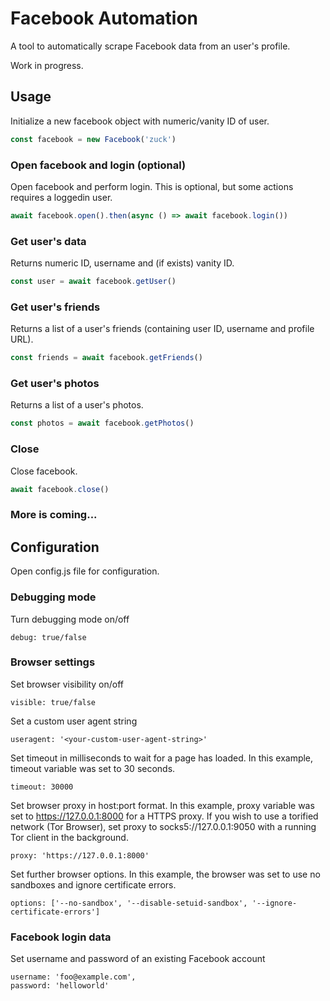 # Facebook Automation
A tool to automatically scrape Facebook data from an user's profile.

Work in progress.

## Usage

Initialize a new facebook object with numeric/vanity ID of user.

```javascript
const facebook = new Facebook('zuck')
```

### Open facebook and login (optional)

Open facebook and perform login. This is optional, but some actions requires a loggedin user.

```javascript
await facebook.open().then(async () => await facebook.login())
```

### Get user's data

Returns numeric ID, username and (if exists) vanity ID.

```javascript
const user = await facebook.getUser()
```

### Get user's friends

Returns a list of a user's friends (containing user ID, username and profile URL).

```javascript
const friends = await facebook.getFriends()
```

### Get user's photos

Returns a list of a user's photos.

```javascript
const photos = await facebook.getPhotos()
```

### Close

Close facebook.

```javascript
await facebook.close()
```

### More is coming...

## Configuration

Open config.js file for configuration.

### Debugging mode

Turn debugging mode on/off

```
debug: true/false
```
### Browser settings

Set browser visibility on/off

```
visible: true/false
```

Set a custom user agent string

```
useragent: '<your-custom-user-agent-string>'
```

Set timeout in milliseconds to wait for a page has loaded.
In this example, timeout variable was set to 30 seconds.

```
timeout: 30000
```

Set browser proxy in host:port format.
In this example, proxy variable was set to https://127.0.0.1:8000 for a HTTPS proxy. If you wish to use a torified network (Tor Browser), set proxy to socks5://127.0.0.1:9050 with a running Tor client in the background.

```
proxy: 'https://127.0.0.1:8000'
```

Set further browser options.
In this example, the browser was set to use no sandboxes and ignore certificate errors.

```
options: ['--no-sandbox', '--disable-setuid-sandbox', '--ignore-certificate-errors']
```
### Facebook login data

Set username and password of an existing Facebook account

```
username: 'foo@example.com',
password: 'helloworld'
```
